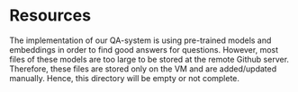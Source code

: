 # Resources

The implementation of our QA-system is using pre-trained models and embeddings in order to find good answers for questions. However, most files of these models are too large to be stored at the remote Github server. Therefore, these files are stored only on the VM and are added/updated manually. Hence, this directory will be empty or not complete.
